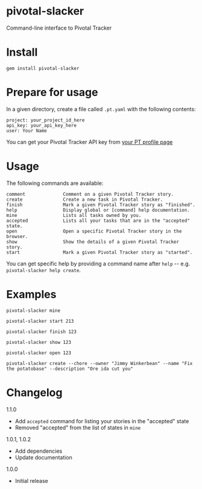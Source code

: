 pivotal-slacker
===============

Command-line interface to Pivotal Tracker

Install
=======

`gem install pivotal-slacker`

Prepare for usage
=================

In a given directory, create a file called `.pt.yaml` with the following contents:

```
project: your_project_id_here
api_key: your_api_key_here
user: Your Name
```

You can get your Pivotal Tracker API key from [your PT profile page](https://www.pivotaltracker.com/profile)

Usage
=====

The following commands are available:

```
comment              Comment on a given Pivotal Tracker story.              
create               Create a new task in Pivotal Tracker.          
finish               Mark a given Pivotal Tracker story as "finished".              
help                 Display global or [command] help documentation.                
mine                 Lists all tasks owned by you.
accepted             Lists all your tasks that are in the "accepted" state.
open                 Open a specific Pivotal Tracker story in the browser.          
show                 Show the details of a given Pivotal Tracker story.             
start                Mark a given Pivotal Tracker story as "started".
```

You can get specific help by providing a command name after `help` -- e.g. `pivotal-slacker help create`.

Examples
========

`pivotal-slacker mine`

`pivotal-slacker start 213`

`pivotal-slacker finish 123`

`pivotal-slacker show 123`

`pivotal-slacker open 123`

`pivotal-slacker create --chore --owner "Jimmy Winkerbean" --name "Fix the potatobase" --description "Ore ida cut you"`

Changelog
=========

1.1.0
- Add `accepted` command for listing your stories in the "accepted" state
- Removed "accepted" from the list of states in `mine`

1.0.1, 1.0.2
- Add dependencies
- Update documentation

1.0.0
- Initial release